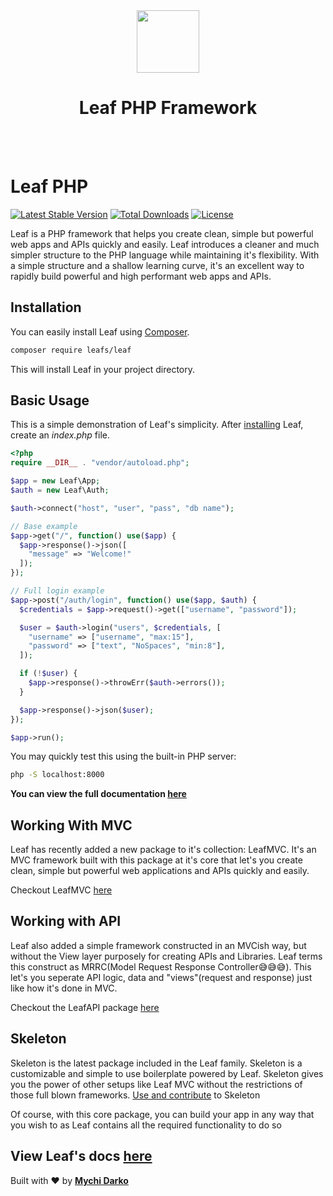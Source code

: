 <!-- markdownlint-disable no-inline-html -->
<p align="center">
    <br><br>
    <img src="https://leaf-docs.netlify.app/images/logo.png" height="100"/>
    <h1 align="center">Leaf PHP Framework</h1>
    <br><br>
</p>

# Leaf PHP

[![Latest Stable Version](https://poser.pugx.org/leafs/leaf/v/stable)](https://packagist.org/packages/leafs/leaf)
[![Total Downloads](https://poser.pugx.org/leafs/leaf/downloads)](https://packagist.org/packages/leafs/leaf)
[![License](https://poser.pugx.org/leafs/leaf/license)](https://packagist.org/packages/leafs/leaf)

Leaf is a PHP framework that helps you create clean, simple but powerful web apps and APIs quickly and easily. Leaf introduces a cleaner and much simpler structure to the PHP language while maintaining it's flexibility. With a simple structure and a shallow learning curve, it's an excellent way to rapidly build powerful and high performant web apps and APIs.

## Installation

You can easily install Leaf using [Composer](https://getcomposer.org/).

```bash
composer require leafs/leaf
```

This will install Leaf in your project directory.

## Basic Usage

This is a simple demonstration of Leaf's simplicity.
After [installing](#installation) Leaf, create an _index.php_ file.

```php
<?php
require __DIR__ . "vendor/autoload.php";

$app = new Leaf\App;
$auth = new Leaf\Auth;

$auth->connect("host", "user", "pass", "db name");

// Base example
$app->get("/", function() use($app) {
  $app->response()->json([
    "message" => "Welcome!"
  ]);
});

// Full login example
$app->post("/auth/login", function() use($app, $auth) {
  $credentials = $app->request()->get(["username", "password"]);

  $user = $auth->login("users", $credentials, [
    "username" => ["username", "max:15"],
    "password" => ["text", "NoSpaces", "min:8"],
  ]);

  if (!$user) {
    $app->response()->throwErr($auth->errors());
  }

  $app->response()->json($user);
});

$app->run();
```

You may quickly test this using the built-in PHP server:

```bash
php -S localhost:8000
```

**You can view the full documentation [here](https://leafphp.netlify.app/#/)**

## Working With MVC

Leaf has recently added a new package to it's collection: LeafMVC.
It's an MVC framework built with this package at it's core that let's you create clean, simple but powerful web applications and APIs quickly and easily.

Checkout LeafMVC [here](https://github.com/leafsphp/leafMVC)

## Working with API

Leaf also added a simple framework constructed in an MVCish way, but without the View layer purposely for creating APIs and Libraries. Leaf terms this construct as MRRC(Model Request Response Controller😅😅😅). This let's you seperate API logic, data and "views"(request and response) just like how it's done in MVC.

Checkout the LeafAPI package [here](https://github.com/leafsphp/leafAPI)

## Skeleton

Skeleton is the latest package included in the Leaf family. Skeleton is a customizable and simple to use boilerplate powered by Leaf. Skeleton gives you the power of other setups like Leaf MVC without the restrictions of those full blown frameworks. [Use and contribute](https://github.com/leafsphp/skeleton) to Skeleton

Of course, with this core package, you can build your app in any way that you wish to as Leaf contains all the required functionality to do so

## View Leaf's docs [here](https://leafphp.netlify.app/#/)

Built with ❤ by [**Mychi Darko**](https://mychi.netlify.app)
